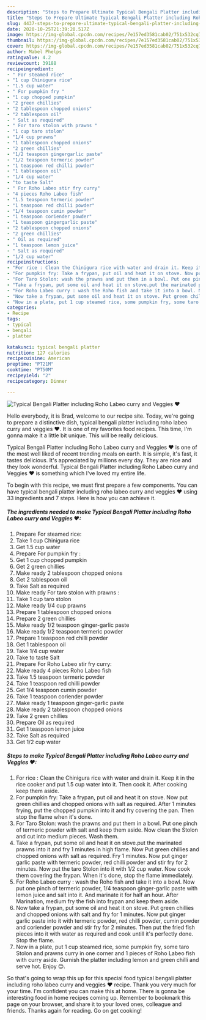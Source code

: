 ```yaml
---
description: "Steps to Prepare Ultimate Typical Bengali Platter including Roho Labeo curry and Veggies ♥"
title: "Steps to Prepare Ultimate Typical Bengali Platter including Roho Labeo curry and Veggies ♥"
slug: 4437-steps-to-prepare-ultimate-typical-bengali-platter-including-roho-labeo-curry-and-veggies
date: 2020-10-25T21:39:20.517Z
image: https://img-global.cpcdn.com/recipes/7e157ed3581cab02/751x532cq70/typical-bengali-platter-including-roho-labeo-curry-and-veggies-♥-recipe-main-photo.jpg
thumbnail: https://img-global.cpcdn.com/recipes/7e157ed3581cab02/751x532cq70/typical-bengali-platter-including-roho-labeo-curry-and-veggies-♥-recipe-main-photo.jpg
cover: https://img-global.cpcdn.com/recipes/7e157ed3581cab02/751x532cq70/typical-bengali-platter-including-roho-labeo-curry-and-veggies-♥-recipe-main-photo.jpg
author: Mabel Phelps
ratingvalue: 4.2
reviewcount: 39188
recipeingredient:
- " For steamed rice"
- "1 cup Chinigura rice"
- "1.5 cup water"
- " For pumpkin fry "
- "1 cup chopped pumpkin"
- "2 green chillies"
- "2 tablespoon chopped onions"
- "2 tablespoon oil"
- " Salt as required"
- " For taro stolon with prawns "
- "1 cup taro stolon"
- "1/4 cup prawns"
- "1 tablespoon chopped onions"
- "2 green chillies"
- "1/2 teaspoon gingergarlic paste"
- "1/2 teaspoon termeric powder"
- "1 teaspoon red chilli powder"
- "1 tablespoon oil"
- "1/4 cup water"
- "to taste Salt"
- " For Roho Labeo stir fry curry"
- "4 pieces Roho Labeo fish"
- "1.5 teaspoon termeric powder"
- "1 teaspoon red chilli powder"
- "1/4 teaspoon cumin powder"
- "1 teaspoon coriender powder"
- "1 teaspoon gingergarlic paste"
- "2 tablespoon chopped onions"
- "2 green chillies"
- " Oil as required"
- "1 teaspoon lemon juice"
- " Salt as required"
- "1/2 cup water"
recipeinstructions:
- "For rice : Clean the Chinigura rice with water and drain it. Keep it in the rice cooker and put 1.5 cup water into it. Then cook it. After cooking keep them aside."
- "For pumpkin fry: Take a frypan, put oil and heat it on stove. Now put green chillies and chopped onions with salt as required. After 1 minutes frying, put the chopped pumpkin into it and fry covering the pan. Then stop the flame when it&#39;s done."
- "For Taro Stolon: wash the prawns and put them in a bowl. Put one pinch of termeric powder with salt and keep them aside. Now clean the Stolon and cut into medium pieces. Wash them."
- "Take a frypan, put some oil and heat it on stove.put the marinated prawns into it and fry 1 minutes in high flame. Now Put green chillies and chopped onions with salt as required. Fry 1 minutes. Now put ginger garlic paste with termeric powder, red chilli powder and stir fry for 2 minutes. Now put the taro Stolon into it with 1/2 cup water. Now cook them covering the frypan. When it&#39;s done, stop the flame immediately."
- "For Roho Labeo curry : wash the Roho fish and take it into a bowl. Now put one pinch of termeric powder, 1/4 teaspoon ginger-garlic paste with lemon juice and salt into it. And marinate it for half an hour. After Marination, medium fry the fish into frypan and keep them aside."
- "Now take a frypan, put some oil and heat it on stove. Put green chillies and chopped onions with salt and fry for 1 minutes. Now put ginger garlic paste into it with termeric powder, red chilli powder, cumin powder and coriender powder and stir fry for 2 minutes. Then put the fried fish pieces into it with water as required and cook untill it&#39;s perfectly done. Stop the flame."
- "Now in a plate, put 1 cup steamed rice, some pumpkin fry, some taro Stolon and prawns curry in one corner and 1 pieces of Roho Labeo fish with curry aside. Gurnish the platter including lemon and green chilli and serve hot. Enjoy 😊."
categories:
- Recipe
tags:
- typical
- bengali
- platter

katakunci: typical bengali platter 
nutrition: 127 calories
recipecuisine: American
preptime: "PT21M"
cooktime: "PT50M"
recipeyield: "2"
recipecategory: Dinner

---
```



![Typical Bengali Platter including Roho Labeo curry and Veggies ♥](https://img-global.cpcdn.com/recipes/7e157ed3581cab02/751x532cq70/typical-bengali-platter-including-roho-labeo-curry-and-veggies-♥-recipe-main-photo.jpg)

Hello everybody, it is Brad, welcome to our recipe site. Today, we're going to prepare a distinctive dish, typical bengali platter including roho labeo curry and veggies ♥. It is one of my favorites food recipes. This time, I'm gonna make it a little bit unique. This will be really delicious.



Typical Bengali Platter including Roho Labeo curry and Veggies ♥ is one of the most well liked of recent trending meals on earth. It is simple, it's fast, it tastes delicious. It's appreciated by millions every day. They are nice and they look wonderful. Typical Bengali Platter including Roho Labeo curry and Veggies ♥ is something which I've loved my entire life.


To begin with this recipe, we must first prepare a few components. You can have typical bengali platter including roho labeo curry and veggies ♥ using 33 ingredients and 7 steps. Here is how you can achieve it.

<!--inarticleads1-->

##### The ingredients needed to make Typical Bengali Platter including Roho Labeo curry and Veggies ♥:

1. Prepare  For steamed rice:
1. Take 1 cup Chinigura rice
1. Get 1.5 cup water
1. Prepare  For pumpkin fry :
1. Get 1 cup chopped pumpkin
1. Get 2 green chillies
1. Make ready 2 tablespoon chopped onions
1. Get 2 tablespoon oil
1. Take  Salt as required
1. Make ready  For taro stolon with prawns :
1. Take 1 cup taro stolon
1. Make ready 1/4 cup prawns
1. Prepare 1 tablespoon chopped onions
1. Prepare 2 green chillies
1. Make ready 1/2 teaspoon ginger-garlic paste
1. Make ready 1/2 teaspoon termeric powder
1. Prepare 1 teaspoon red chilli powder
1. Get 1 tablespoon oil
1. Take 1/4 cup water
1. Take to taste Salt
1. Prepare  For Roho Labeo stir fry curry:
1. Make ready 4 pieces Roho Labeo fish
1. Take 1.5 teaspoon termeric powder
1. Take 1 teaspoon red chilli powder
1. Get 1/4 teaspoon cumin powder
1. Take 1 teaspoon coriender powder
1. Make ready 1 teaspoon ginger-garlic paste
1. Make ready 2 tablespoon chopped onions
1. Take 2 green chillies
1. Prepare  Oil as required
1. Get 1 teaspoon lemon juice
1. Take  Salt as required
1. Get 1/2 cup water




<!--inarticleads2-->

##### Steps to make Typical Bengali Platter including Roho Labeo curry and Veggies ♥:

1. For rice : Clean the Chinigura rice with water and drain it. Keep it in the rice cooker and put 1.5 cup water into it. Then cook it. After cooking keep them aside.
1. For pumpkin fry: Take a frypan, put oil and heat it on stove. Now put green chillies and chopped onions with salt as required. After 1 minutes frying, put the chopped pumpkin into it and fry covering the pan. Then stop the flame when it&#39;s done.
1. For Taro Stolon: wash the prawns and put them in a bowl. Put one pinch of termeric powder with salt and keep them aside. Now clean the Stolon and cut into medium pieces. Wash them.
1. Take a frypan, put some oil and heat it on stove.put the marinated prawns into it and fry 1 minutes in high flame. Now Put green chillies and chopped onions with salt as required. Fry 1 minutes. Now put ginger garlic paste with termeric powder, red chilli powder and stir fry for 2 minutes. Now put the taro Stolon into it with 1/2 cup water. Now cook them covering the frypan. When it&#39;s done, stop the flame immediately.
1. For Roho Labeo curry : wash the Roho fish and take it into a bowl. Now put one pinch of termeric powder, 1/4 teaspoon ginger-garlic paste with lemon juice and salt into it. And marinate it for half an hour. After Marination, medium fry the fish into frypan and keep them aside.
1. Now take a frypan, put some oil and heat it on stove. Put green chillies and chopped onions with salt and fry for 1 minutes. Now put ginger garlic paste into it with termeric powder, red chilli powder, cumin powder and coriender powder and stir fry for 2 minutes. Then put the fried fish pieces into it with water as required and cook untill it&#39;s perfectly done. Stop the flame.
1. Now in a plate, put 1 cup steamed rice, some pumpkin fry, some taro Stolon and prawns curry in one corner and 1 pieces of Roho Labeo fish with curry aside. Gurnish the platter including lemon and green chilli and serve hot. Enjoy 😊.




So that's going to wrap this up for this special food typical bengali platter including roho labeo curry and veggies ♥ recipe. Thank you very much for your time. I'm confident you can make this at home. There is gonna be interesting food in home recipes coming up. Remember to bookmark this page on your browser, and share it to your loved ones, colleague and friends. Thanks again for reading. Go on get cooking!
